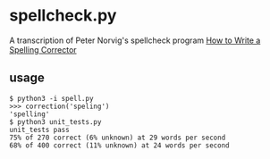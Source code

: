 # spellcheck.py

A transcription of Peter Norvig's spellcheck program [How to Write a Spelling Corrector](http://norvig.com/spell-correct.html)

## usage
```
$ python3 -i spell.py
>>> correction('speling')
'spelling'
$ python3 unit_tests.py 
unit_tests pass
75% of 270 correct (6% unknown) at 29 words per second 
68% of 400 correct (11% unknown) at 24 words per second 
```
